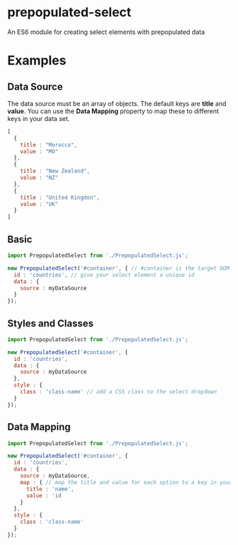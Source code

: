 # prepopulated-select
An ES6 module for creating select elements with prepopulated data

# Examples

## Data Source
The data source must be an array of objects. The default keys are **title** and **value**. You can use the **Data Mapping** property to map these to different keys in your data set.
```javascript
[
  {
    title : "Morocco",
    value : "MO"
  },
  {
    title : "New Zealand",
    value : "NZ"
  },
  {
    title : "United Kingdon",
    value : "UK"
  }
]
```
## Basic
```javascript
import PrepopulatedSelect from './PrepopulatedSelect.js';

new PrepopulatedSelect('#container', { // #container is the target DOM element where the dropdown will be created
  id : 'countries', // give your select element a unique id
  data : {
    source : myDataSource
  }
});
```

## Styles and Classes
```javascript
import PrepopulatedSelect from './PrepopulatedSelect.js';

new PrepopulatedSelect('#container', {
  id : 'countries',
  data : {
    source : myDataSource
  },
  style : {
    class : 'class-name' // add a CSS class to the select dropdown
  }
});
```

## Data Mapping
```javascript
import PrepopulatedSelect from './PrepopulatedSelect.js';

new PrepopulatedSelect('#container', {
  id : 'countries',
  data : {
    source : myDataSource,
    map : { // map the title and value for each option to a key in your data source
      title : 'name',
      value : 'id
    }
  },
  style : {
    class : 'class-name'
  }
});
```
